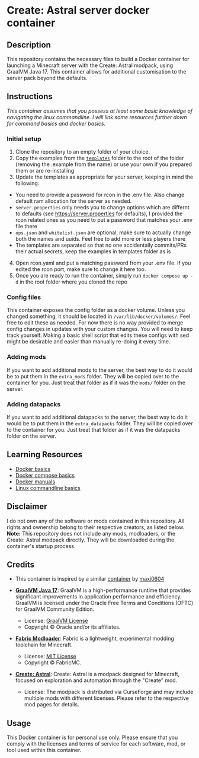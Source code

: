 # Create: Astral server docker container

## Description
This repository contains the necessary files to build a Docker container for launching a Minecraft server with the Create: Astral modpack, using GraalVM Java 17. This container allows for additional customisation to the server pack beyond the defaults.

## Instructions
*This container assumes that you possess at least some basic knowledge of navigating the linux commandline. I will link some resources further down for command basics and docker basics.*

### Initial setup
1. Clone the repository to an empty folder of your choice.
2. Copy the examples from the [`templates`](templates/) folder to the root of the folder (removing the .example from the name) or use your own if you prepared them or are re-installing
3. Update the templates as appropriate for your server, keeping in mind the following:
- You need to provide a password for rcon in the .env file. Also change default ram allocation for the server as needed.
- `server.properties` only needs you to change options which are differnt to defaults (see https://server.properties for defaults), I provided the rcon related ones as you need to put a password that matches your .env file there
- `ops.json` and `whitelist.json` are optional, make sure to actually change both the names and uuids. Feel free to add more or less players there
- The templates are separated so that no one accidentally commits/PRs their actual secrets, keep the examples in templates folder as is
4. Open rcon.yaml and put a matching password from your .env file. If you edited the rcon port, make sure to change it here too.
5. Once you are ready to run the container, simply run `docker compose up -d` in the root folder where you cloned the repo

### Config files
This container exposes the config folder as a docker volume. Unless you changed something, it should be located in `/var/lib/docker/volumes/`. Feel free to edit these as needed. For now there is no way provided to merge config changes in updates with your custom changes. You will need to keep track yourself. Making a basic shell script that edits these configs with sed might be desirable and easier than manually re-doing it every time.

### Adding mods
If you want to add additional mods to the server, the best way to do it would be to put them in the `extra_mods` folder. They will be copied over to the container for you. Just treat that folder as if it was the `mods/` folder on the server.

### Adding datapacks
If you want to add additional datapacks to the server, the best way to do it would be to put them in the `extra_datapacks` folder. They will be copied over to the container for you. Just treat that folder as if it was the datapacks folder on the server.


## Learning Resources
- [Docker basics](https://docker-curriculum.com/)
- [Docker compose basics](https://docker-curriculum.com/#docker-compose)
- [Docker manuals](https://docs.docker.com/manuals/)
- [Linux commandline basics](https://ubuntu.com/tutorials/command-line-for-beginners#1-overview)

## Disclaimer
I do not own any of the software or mods contained in this repository. All rights and ownership belong to their respective creators, as listed below.
**Note:** This repository does not include any mods, modloaders, or the Create: Astral modpack directly. They will be downloaded during the container's startup process.

## Credits
- This container is inspired by a similar [container](https://github.com/maxi0604/create-astral-container) by [maxi0604](https://github.com/maxi0604)

- **[GraalVM Java 17](https://www.graalvm.org/)**: GraalVM is a high-performance runtime that provides significant improvements in application performance and efficiency. GraalVM is licensed under the Oracle Free Terms and Conditions (OFTC) for GraalVM Community Edition.
  
  - License: [GraalVM License](https://www.oracle.com/downloads/licenses/graal-free-license.html)
  - Copyright © Oracle and/or its affiliates.
  
- **[Fabric Modloader](https://fabricmc.net/)**: Fabric is a lightweight, experimental modding toolchain for Minecraft.
  
  - License: [MIT License](https://www.curseforge.com/minecraft/mc-mods/fabric-api#license)
  - Copyright © FabricMC.
  
- **[Create: Astral](https://www.curseforge.com/minecraft/modpacks/create-astral)**: Create: Astral is a modpack designed for Minecraft, focused on exploration and automation through the "Create" mod.
  
  - License: The modpack is distributed via CurseForge and may include multiple mods with different licenses. Please refer to the respective mod pages for details.

## Usage
This Docker container is for personal use only. Please ensure that you comply with the licenses and terms of service for each software, mod, or tool used within this container.